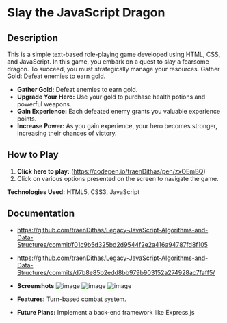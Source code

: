 # **Slay the JavaScript Dragon**

## **Description**

This is a simple text-based role-playing game developed using HTML, CSS, and JavaScript. In this game, you embark on a quest to slay a fearsome dragon. To succeed, you must strategically manage your resources.
Gather Gold: Defeat enemies to earn gold.
* **Gather Gold:** Defeat enemies to earn gold.
* **Upgrade Your Hero:** Use your gold to purchase health potions and powerful weapons.
* **Gain Experience:** Each defeated enemy grants you valuable experience points.
* **Increase Power:** As you gain experience, your hero becomes stronger, increasing their chances of victory.

## **How to Play**

1. **Click here to play:** (https://codepen.io/traenDithas/pen/zxOEmBQ)
2. Click on various options presented on the screen to navigate the game.

**Technologies Used:** HTML5, CSS3, JavaScript

## **Documentation**
* https://github.com/traenDithas/Legacy-JavaScript-Algorithms-and-Data-Structures/commit/f01c9b5d325bd2d9544f2e2a416a94787fd8f105
* https://github.com/traenDithas/Legacy-JavaScript-Algorithms-and-Data-Structures/commits/d7b8e85b2edd8bb979b903152a274928ac7faff5/

* **Screenshots**
![image](https://github.com/user-attachments/assets/99adf39b-adef-4284-b8ea-7139c5cefedf)
![image](https://github.com/user-attachments/assets/45da50ff-d488-45c8-9085-4dc9bb228e49)
![image](https://github.com/user-attachments/assets/fc208d98-4dee-4134-8c7e-de70bdfad5d5)
* **Features:** Turn-based combat system.
* **Future Plans:** Implement a back-end framework like Express.js
